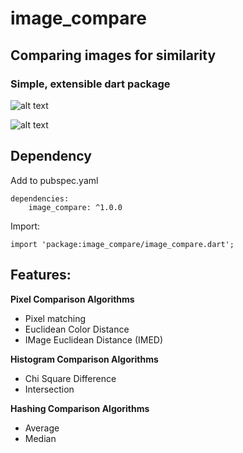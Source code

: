 # image_compare
## Comparing images for similarity
### Simple, extensible dart package

![alt text](https://www.google.com/imgres?imgurl=https%3A%2F%2Fs.cornershopapp.com%2Fproduct-images%2F2967643.jpg%3FversionId%3DzC4X7.h.qHcJarP54Ukt9gQl7fvRnzXP&imgrefurl=https%3A%2F%2Fcornershopapp.com%2Fen-us%2Fproducts%2F1rluj-red-apple-price-by-pound-6y8-le-beau-market&tbnid=pivl2W5q-lTWzM&vet=12ahUKEwic0s2Q8fLwAhUWHVMKHfHvDdMQMygAegUIARDrAQ..i&docid=O77UakJlv_oTSM&w=999&h=1000&q=red%20apple&hl=en&authuser=0&ved=2ahUKEwic0s2Q8fLwAhUWHVMKHfHvDdMQMygAegUIARDrAQ)


![alt text](https://www.google.com/url?sa=i&url=https%3A%2F%2Fcornershopapp.com%2Fen-us%2Fproducts%2F1rlpj-green-apple-price-by-pound-6y8-le-beau-market&psig=AOvVaw3ptySEAKqX6vQe8eT-BpNi&ust=1622515040831000&source=images&cd=vfe&ved=0CAIQjRxqFwoTCOiPgNfx8vACFQAAAAAdAAAAABAH)

## Dependency
Add to pubspec.yaml
```
dependencies:
    image_compare: ^1.0.0
```

Import:
```
import 'package:image_compare/image_compare.dart';
```

## Features:
**Pixel Comparison Algorithms**
- Pixel matching
- Euclidean Color Distance
- IMage Euclidean Distance (IMED)

**Histogram Comparison Algorithms**
- Chi Square Difference
- Intersection 

**Hashing Comparison Algorithms**
- Average
- Median

